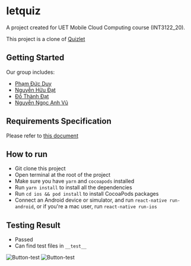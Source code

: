 # letquiz

A project created for UET Mobile Cloud Computing course (INT3122_20).

This project is a clone of [Quizlet](https://play.google.com/store/apps/details?id=com.quizlet.quizletandroid)

## Getting Started

Our group includes:

- [Phạm Đức Duy](https://github.com/dreamow99)
- [Nguyễn Hữu Đạt](https://github.com/NHDat2)
- [Đồ Thành Đạt](https://github.com/datdt312)
- [Nguyễn Ngọc Anh Vũ](https://github.com/EagleVee)

## Requirements Specification

Please refer to [this document](http://bit.ly/3bnCSaR)

## How to run

- Git clone this project
- Open terminal at the root of the project
- Make sure you have `yarn` and `cocoapods` installed
- Run `yarn install` to install all the dependencies
- Run `cd ios && pod install` to install CocoaPods packages
- Connect an Android device or simulator, and run `react-native run-android`, or if you're a mac user, run `react-native run-ios`

## Testing Result
- Passed
- Can find test files in `__test__`

 ![Button-test](https://i.imgur.com/sfSmchV.png)
 ![Button-test](https://i.imgur.com/HJwH0Et.png)
